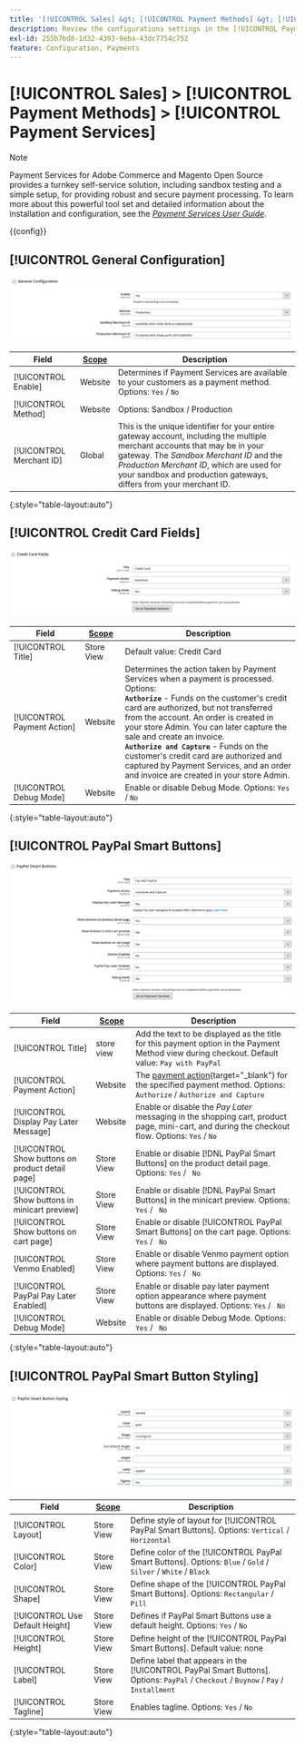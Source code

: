 ```yaml
---
title: '[!UICONTROL Sales] &gt; [!UICONTROL Payment Methods] &gt; [!UICONTROL Payment Services]'
description: Review the configurations settings in the [!UICONTROL Payment Services] section on the [!UICONTROL Sales] &gt; [!UICONTROL Payment Methods] page of the Commerce Admin.
exl-id: 255b7bd8-1d32-4393-9eba-43dc7754c752
feature: Configuration, Payments
---
```

# [!UICONTROL Sales] > [!UICONTROL Payment Methods] > [!UICONTROL Payment Services]

>[!NOTE]
>
>Payment Services for Adobe Commerce and Magento Open Source provides a turnkey self-service solution, including sandbox testing and a simple setup, for providing robust and secure payment processing. To learn more about this powerful tool set and detailed information about the installation and configuration, see the [_Payment Services User Guide_](https://experienceleague.adobe.com/docs/commerce-merchant-services/payment-services/guide-overview.html).

{{config}}

## [!UICONTROL General Configuration]

![Payment Services General Configuration](./assets/payment-services-general-config.png)<!-- zoom -->

|Field|[Scope](../../getting-started/websites-stores-views.md#scope-settings)|Description|
|--- |--- |--- |
|[!UICONTROL Enable]|Website|Determines if Payment Services are available to your customers as a payment method. Options: `Yes` / `No`|
|[!UICONTROL Method]|Website|Options: Sandbox / Production|
|[!UICONTROL Merchant ID]|Global|This is the unique identifier for your entire gateway account, including the multiple merchant accounts that may be in your gateway. The _Sandbox Merchant ID_ and the _Production Merchant ID_, which are used for your sandbox and production gateways, differs from your merchant ID.|

{:style="table-layout:auto"}

## [!UICONTROL Credit Card Fields]

![Payment Services Credit Card Fields](./assets/payment-services-cc-fields.png)<!-- zoom -->

|Field|[Scope](../../getting-started/websites-stores-views.md#scope-settings)|Description|
|--- |--- |--- |
|[!UICONTROL Title]|Store View|Default value: Credit Card|
|[!UICONTROL Payment Action]|Website|Determines the action taken by Payment Services when a payment is processed. Options: <br/>**`Authorize`** - Funds on the customer's credit card are authorized, but not transferred from the account. An order is created in your store Admin. You can later capture the sale and create an invoice. <br/>**`Authorize and Capture`** - Funds on the customer's credit card are authorized and captured by Payment Services, and an order and invoice are created in your store Admin.|
|[!UICONTROL Debug Mode]|Website|Enable or disable Debug Mode. Options: `Yes` / `No`|

{:style="table-layout:auto"}

## [!UICONTROL PayPal Smart Buttons]

![Paypal Smart Buttons](./assets/payment-services-paypal-smart-buttons.png)<!-- zoom -->

|Field|[Scope](../../getting-started/websites-stores-views.md#scope-settings)|Description|
|--- |--- |--- |
|[!UICONTROL Title]|store view|Add the text to be displayed as the title for this payment option in the Payment Method view during checkout. Default value: `Pay with PayPal`|
|[!UICONTROL Payment Action]|Website|The [payment action](../../configuration-reference/sales/payment-methods.md#payment-actions){target="_blank"} for the specified payment method. Options: `Authorize` / `Authorize and Capture`|
|[!UICONTROL Display Pay Later Message]|Website|Enable or disable the _Pay Later_ messaging in the shopping cart, product page, mini-cart, and during the checkout flow. Options: `Yes` / `No`|
|[!UICONTROL Show buttons on product detail page]| Store View | Enable or disable [!DNL PayPal Smart Buttons] on the product detail page. Options: `Yes` / ` No`|
|[!UICONTROL Show buttons in minicart preview]| Store View | Enable or disable [!DNL PayPal Smart Buttons] in the minicart preview. Options: `Yes` / ` No`|
|[!UICONTROL Show buttons on cart page]| Store View | Enable or disable [!UICONTROL PayPal Smart Buttons] on the cart page. Options: `Yes` / ` No`|
|[!UICONTROL Venmo Enabled]| Store View | Enable or disable Venmo payment option where payment buttons are displayed. Options: `Yes` / ` No`|
|[!UICONTROL PayPal Pay Later Enabled]| Store View | Enable or disable pay later payment option appearance where payment buttons are displayed. Options: `Yes` / ` No`|
|[!UICONTROL Debug Mode]| Website | Enable or disable Debug Mode. Options: `Yes` / ` No`|

{:style="table-layout:auto"}

## [!UICONTROL PayPal Smart Button Styling]

![Paypal Smart Button Styling](./assets/payment-services-paypal-smart-buttons-styling.png)<!-- zoom -->

|Field|[Scope](../../getting-started/websites-stores-views.md#scope-settings)|Description|
|--- |--- |--- |
|[!UICONTROL Layout]|Store View|Define style of layout for [!UICONTROL PayPal Smart Buttons]. Options: `Vertical` / `Horizontal`|
|[!UICONTROL Color]|Store View|Define color of the [!UICONTROL PayPal Smart Buttons]. Options: `Blue` / `Gold` / `Silver` / `White` / `Black`|
|[!UICONTROL Shape]|Store View|Define shape of the [!UICONTROL PayPal Smart Buttons]. Options: `Rectangular` / `Pill`|
|[!UICONTROL Use Default Height]|Store View|Defines if PayPal Smart Buttons use a default height. Options: `Yes` / `No`|
|[!UICONTROL Height]|Store View|Define height of the [!UICONTROL PayPal Smart Buttons]. Default value: none|
|[!UICONTROL Label]|Store View|Define label that appears in the [!UICONTROL PayPal Smart Buttons]. Options: `PayPal` / `Checkout` / `Buynow` / `Pay` / `Installment`|
|[!UICONTROL Tagline]|Store View|Enables tagline. Options: `Yes` / `No`|

{:style="table-layout:auto"}
